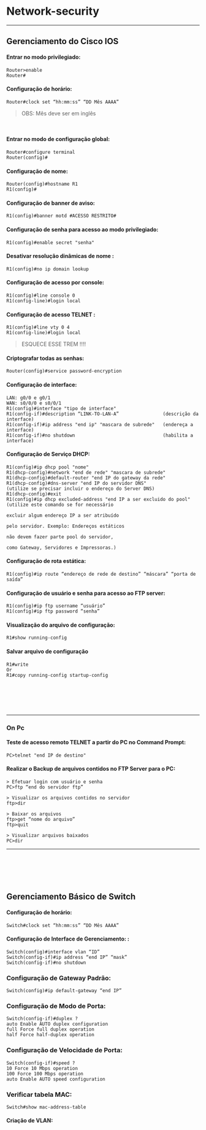 # Network-security

----------------------

## Gerenciamento do Cisco IOS

#### Entrar no modo privilegiado:

```
Router>enable 
Router# 
```

#### Configuração de horário:

```
Router#clock set “hh:mm:ss” “DD Mês AAAA” 
```
> OBS: Mês deve ser em inglês
<br>

#### Entrar no modo de configuração global:

```
Router#configure terminal 
Router(config)#
```

#### Configuração de nome: 

```
Router(config)#hostname R1 
R1(config)# 
```

#### Configuração de banner de aviso:

```
R1(config)#banner motd #ACESSO RESTRITO#
```

#### Configuração de senha para acesso ao modo privilegiado:

```
R1(config)#enable secret "senha"
```

#### Desativar resolução dinâmicas de nome :

```
R1(config)#no ip domain lookup
```

#### Configuração de acesso por console:

```
R1(config)#line console 0 
R1(config-line)#login local
```

#### Configuração de acesso TELNET :

```
R1(config)#line vty 0 4 
R1(config-line)#login local 
```
> ESQUECE ESSE TREM !!!!

#### Criptografar todas as senhas:

```
Router(config)#service password-encryption 
```

#### Configuração de interface:

```
LAN: g0/0 e g0/1 
WAN: s0/0/0 e s0/0/1 
R1(config)#interface "tipo de interface" 
R1(config-if)#description “LINK-TO-LAN-A”                (descrição da interface) 
R1(config-if)#ip address "end ip" "mascara de subrede"   (endereça a interface) 
R1(config-if)#no shutdown                                (habilita a interface) 
```


#### Configuração de Serviço DHCP:

```
R1(config)#ip dhcp pool "nome" 
R1(dhcp-config)#network "end de rede" "mascara de subrede" 
R1(dhcp-config)#default-router "end IP do gateway da rede" 
R1(dhcp-config)#dns-server "end IP do servidor DNS"                     (utilize se precisar incluir o endereço do Server DNS) 
R1(dhcp-config)#exit 
R1(config)#ip dhcp excluded-address "end IP a ser excluido do pool"     (utilize este comando se for necessário 
                                                                        excluir algum endereço IP a ser atribuído 
                                                                        pelo servidor. Exemplo: Endereços estáticos
                                                                        não devem fazer parte pool do servidor, 
                                                                        como Gateway, Servidores e Impressoras.)
```

#### Configuração de rota estática: 

```
R1(config)#ip route “endereço de rede de destino” “máscara” “porta de saída”
```

#### Configuração de usuário e senha para acesso ao FTP server:

```
R1(config)#ip ftp username “usuário” 
R1(config)#ip ftp password “senha”
```

####  Visualização do arquivo de configuração:

```
R1#show running-config
```

#### Salvar arquivo de configuração

```
R1#write 
Or 
R1#copy running-config startup-config
```

<br>
<br>
<br>
<br>

--------------------------

### On Pc

#### Teste de acesso remoto TELNET a partir do PC no Command Prompt:

```
PC>telnet "end IP de destino"
```

#### Realizar o Backup de arquivos contidos no FTP Server para o PC:

```
> Efetuar login com usuário e senha
PC>ftp “end do servidor ftp” 
 
> Visualizar os arquivos contidos no servidor 
ftp>dir 

> Baixar os arquivos 
ftp>get “nome do arquivo” 
ftp>quit 

> Visualizar arquivos baixados 
PC>dir
```

------------------------------

<br>
<br>
<br>
<br>

## Gerenciamento Básico de Switch

#### Configuração de horário:

```
Switch#clock set “hh:mm:ss” “DD Mês AAAA” 
```

#### Configuração de Interface de Gerenciamento: :

```
Switch(config)#interface vlan “ID” 
Switch(config-if)#ip address “end IP” “mask” 
Switch(config-if)#no shutdown 
```

### Configuração de Gateway Padrão:

```
Switch(config)#ip default-gateway “end IP”
```

### Configuração de Modo de Porta:

```
Switch(config-if)#duplex ? 
auto Enable AUTO duplex configuration 
full Force full duplex operation 
half Force half-duplex operation 
```

### Configuração de Velocidade de Porta:

```
Switch(config-if)#speed ? 
10 Force 10 Mbps operation 
100 Force 100 Mbps operation 
auto Enable AUTO speed configuration 
```

### Verificar tabela MAC:

```
Switch#show mac-address-table
```

#### Criação de VLAN:














